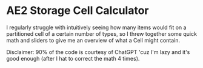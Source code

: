 # AE2 Storage Cell Calculator

I regularly struggle with intuitively seeing how many items would fit on a
partitioned cell of a certain number of types, so I threw together some quick
math and sliders to give me an overview of what a Cell might contain.

Disclaimer: 90% of the code is courtesy of ChatGPT 'cuz I'm lazy and it's good
enough (after I hat to correct the math 4 times).
